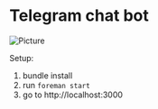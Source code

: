 # Telegram chat bot
![Picture](https://telegram.org/img/t_logo.png) 

Setup:
1. bundle install
2. run `foreman start`
3. go to http://localhost:3000
